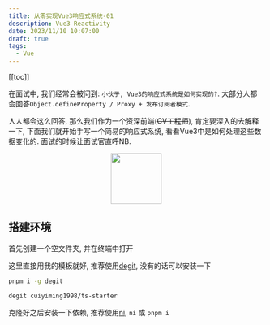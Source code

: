 ```yaml
---
title: 从零实现Vue3响应式系统-01
description: Vue3 Reactivity
date: 2023/11/10 10:07:00
draft: true
tags:
  - Vue
---
```


[[toc]]

在面试中, 我们经常会被问到: `小伙子, Vue3的响应式系统是如何实现的?`. 大部分人都会回答`Object.defineProperty / Proxy + 发布订阅者模式`.

人人都会这么回答, 那么我们作为一个资深前端(~~CV工程师~~), 肯定要深入的去解释一下, 下面我们就开始手写一个简易的响应式系统, 看看Vue3中是如何处理这些数据变化的. 面试的时候让面试官直呼NB.

<div align="center">
  <img src="https://i.postimg.cc/Ss7VJ6sS/yellow-smile.webp" style="width: 100px; height: 100px;"/>
</div>

## 搭建环境

首先创建一个空文件夹, 并在终端中打开

这里直接用我的模板就好, 推荐使用[degit](https://github.com/Rich-Harris/degit), 没有的话可以安装一下

```bash
pnpm i -g degit
```

```bash
degit cuiyiming1998/ts-starter
```

克隆好之后安装一下依赖, 推荐使用[ni](https://github.com/antfu/ni), `ni` 或 `pnpm i`
